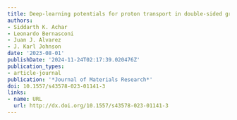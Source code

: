 ```yaml
---
title: Deep-learning potentials for proton transport in double-sided graphanol
authors:
- Siddarth K. Achar
- Leonardo Bernasconi
- Juan J. Alvarez
- J. Karl Johnson
date: '2023-08-01'
publishDate: '2024-11-24T02:17:39.020476Z'
publication_types:
- article-journal
publication: '*Journal of Materials Research*'
doi: 10.1557/s43578-023-01141-3
links:
- name: URL
  url: http://dx.doi.org/10.1557/s43578-023-01141-3
---
```

